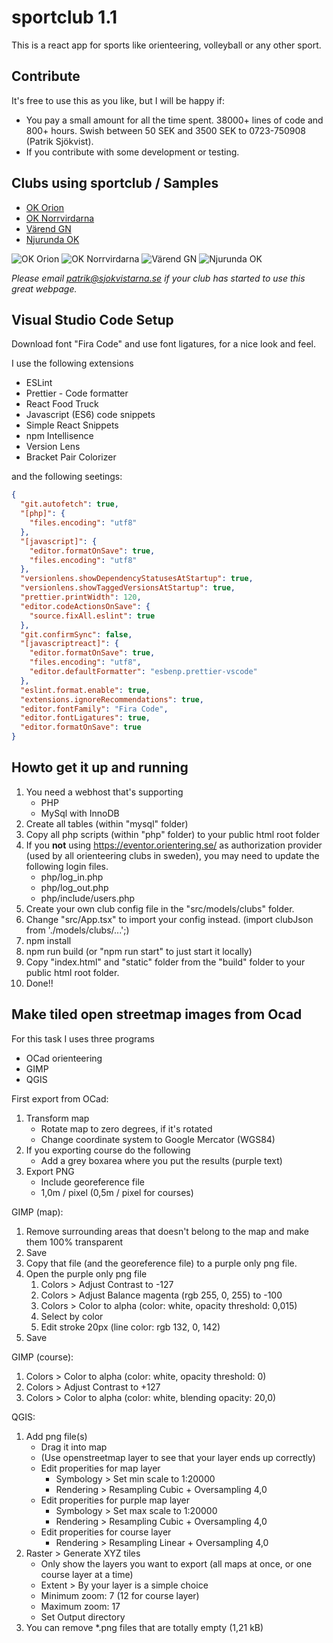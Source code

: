 # sportclub 1.1

This is a react app for sports like orienteering, volleyball or any other sport.

## Contribute

It's free to use this as you like, but I will be happy if:

- You pay a small amount for all the time spent. 38000+ lines of code and 800+ hours. Swish between 50 SEK and 3500 SEK to 0723-750908 (Patrik Sjökvist).
- If you contribute with some development or testing.

## Clubs using sportclub / Samples

- [OK Orion](https://okorion.com/)
- [OK Norrvirdarna](https://oknorrvirdarna.se/)
- [Värend GN](https://varendgn.se/)
- [Njurunda OK](https://njurundaok.se/)

![OK Orion](readme/okorion.png)
![OK Norrvirdarna](readme/oknorrvirdarna.png)
![Värend GN](readme/varendgn.png)
![Njurunda OK](readme/njurundaok.png)

_Please email patrik@sjokvistarna.se if your club has started to use this great webpage._

## Visual Studio Code Setup

Download font "Fira Code" and use font ligatures, for a nice look and feel.

I use the following extensions

- ESLint
- Prettier - Code formatter
- React Food Truck
- Javascript (ES6) code snippets
- Simple React Snippets
- npm Intellisence
- Version Lens
- Bracket Pair Colorizer

and the following seetings:

```json
{
  "git.autofetch": true,
  "[php]": {
    "files.encoding": "utf8"
  },
  "[javascript]": {
    "editor.formatOnSave": true,
    "files.encoding": "utf8"
  },
  "versionlens.showDependencyStatusesAtStartup": true,
  "versionlens.showTaggedVersionsAtStartup": true,
  "prettier.printWidth": 120,
  "editor.codeActionsOnSave": {
    "source.fixAll.eslint": true
  },
  "git.confirmSync": false,
  "[javascriptreact]": {
    "editor.formatOnSave": true,
    "files.encoding": "utf8",
    "editor.defaultFormatter": "esbenp.prettier-vscode"
  },
  "eslint.format.enable": true,
  "extensions.ignoreRecommendations": true,
  "editor.fontFamily": "Fira Code",
  "editor.fontLigatures": true,
  "editor.formatOnSave": true
}
```

## Howto get it up and running

1. You need a webhost that's supporting
   - PHP
   - MySql with InnoDB
2. Create all tables (within "mysql" folder)
3. Copy all php scripts (within "php" folder) to your public html root folder
4. If you **not** using https://eventor.orientering.se/ as authorization provider (used by all orienteering clubs in sweden), you may need to update the following login files.
   - php/log_in.php
   - php/log_out.php
   - php/include/users.php
5. Create your own club config file in the "src/models/clubs" folder.
6. Change "src/App.tsx" to import your config instead. (import clubJson from './models/clubs/...';)
7. npm install
8. npm run build (or "npm run start" to just start it locally)
9. Copy "index.html" and "static" folder from the "build" folder to your public html root folder.
10. Done!!

## Make tiled open streetmap images from Ocad

For this task I uses three programs

- OCad orienteering
- GIMP
- QGIS

First export from OCad:

1. Transform map
   - Rotate map to zero degrees, if it's rotated
   - Change coordinate system to Google Mercator (WGS84)
2. If you exporting course do the following
   - Add a grey boxarea where you put the results (purple text)
3. Export PNG
   - Include georeference file
   - 1,0m / pixel (0,5m / pixel for courses)

GIMP (map):

1. Remove surrounding areas that doesn't belong to the map and make them 100% transparent
2. Save
3. Copy that file (and the georeference file) to a purple only png file.
4. Open the purple only png file
   1. Colors > Adjust Contrast to -127
   2. Colors > Adjust Balance magenta (rgb 255, 0, 255) to -100
   3. Colors > Color to alpha (color: white, opacity threshold: 0,015)
   4. Select by color
   5. Edit stroke 20px (line color: rgb 132, 0, 142)
5. Save

GIMP (course):

1. Colors > Color to alpha (color: white, opacity threshold: 0)
2. Colors > Adjust Contrast to +127
3. Colors > Color to alpha (color: white, blending opacity: 20,0)

QGIS:

1. Add png file(s)
   - Drag it into map
   - (Use openstreetmap layer to see that your layer ends up correctly)
   - Edit properities for map layer
     - Symbology > Set min scale to 1:20000
     - Rendering > Resampling Cubic + Oversampling 4,0
   - Edit properities for purple map layer
     - Symbology > Set max scale to 1:20000
     - Rendering > Resampling Cubic + Oversampling 4,0
   - Edit properities for course layer
     - Rendering > Resampling Linear + Oversampling 4,0
2. Raster > Generate XYZ tiles
   - Only show the layers you want to export (all maps at once, or one course layer at a time)
   - Extent > By your layer is a simple choice
   - Minimum zoom: 7 (12 for course layer)
   - Maximum zoom: 17
   - Set Output directory
3. You can remove \*.png files that are totally empty (1,21 kB)

